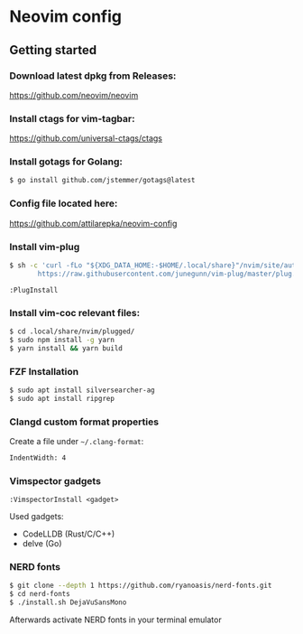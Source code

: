 # Neovim config



## Getting started

### Download latest dpkg from Releases:

https://github.com/neovim/neovim

### Install ctags for vim-tagbar:

https://github.com/universal-ctags/ctags

### Install gotags for Golang:

``` bash
$ go install github.com/jstemmer/gotags@latest
```

### Config file located here:

https://github.com/attilarepka/neovim-config

### Install vim-plug

``` bash
$ sh -c 'curl -fLo "${XDG_DATA_HOME:-$HOME/.local/share}"/nvim/site/autoload/plug.vim --create-dirs \
       https://raw.githubusercontent.com/junegunn/vim-plug/master/plug.vim'
```

`:PlugInstall`

### Install vim-coc relevant files:

``` bash
$ cd .local/share/nvim/plugged/
$ sudo npm install -g yarn
$ yarn install && yarn build
```

### FZF Installation

``` bash
$ sudo apt install silversearcher-ag
$ sudo apt install ripgrep
```

### Clangd custom format properties

Create a file under `~/.clang-format`:

``` bash
IndentWidth: 4
```

### Vimspector gadgets

`:VimspectorInstall <gadget>`

Used gadgets:
- CodeLLDB (Rust/C/C++)
- delve (Go)

### NERD fonts

``` bash
$ git clone --depth 1 https://github.com/ryanoasis/nerd-fonts.git
$ cd nerd-fonts
$ ./install.sh DejaVuSansMono
```

Afterwards activate NERD fonts in your terminal emulator

